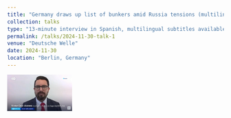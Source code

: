 ```yaml
---
title: "Germany draws up list of bunkers amid Russia tensions (multilingual subtitles available)"
collection: talks
type: "13-minute interview in Spanish, multilingual subtitles available by activating YouTube's captions at the bottom right corner of the video"
permalink: /talks/2024-11-30-talk-1
venue: "Deutsche Welle"
date: 2024-11-30
location: "Berlin, Germany"
---
```

<a href="https://www.youtube.com/watch?v=3qA-v-bfyvk"> 
    <img src="../images/dw_Interview_november_24.png" width="30%" /> </a>
